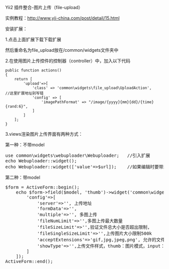 Yii2 插件整合-图片上传（file-upload）

实例教程：http://www.yii-china.com/post/detail/15.html

安装扩展：

1.点击上面扩展下载下载扩展

然后重命名为file_upload放在/common/widgets文件夹中

2.在使用图片上传控件的控制器（controller）中，加入以下代码

    public function actions()
    {
        return [
            'upload'=>[
                'class' => 'common\widgets\file_upload\UploadAction',     //这里扩展地址别写错
                'config' => [
                    'imagePathFormat' => "/image/{yyyy}{mm}{dd}/{time}{rand:6}",
                ]
            ]
        ];
    }
    
3.views渲染图片上传界面有两种方式：

第一种：不带model

<pre>
use common\widgets\webuploader\Webuploader;   //引入扩展
echo Webuploader::widget();
echo Webuploader::widget(['value'=>$url]);    //如果编辑时要带默认图，$url为图片路径
</pre>

第二种：带model

<pre>
$form = ActiveForm::begin(); 
    echo $form->field($model, 'thumb')->widget('common\widgets\webuploader\Webuploader',[
        'config'=>[
            'server'=>'', 上传地址
			'formData'=>'',
			'multiple'=>'', 多图上传
			'fileNumLimit'=>'',多图上传最大数量
			'fileSizeLimit'=>'',验证文件总大小是否超出限制,
			'fileSingleSizeLimit'=>'',上传图片大小限制500k
			'acceptExtensions'=>'gif,jpg,jpeg,png', 允许的文件后缀，不带点，多个用逗号分割,默认为gif,jpg,jpeg,png
			'showType'=>'',上传文件样式，thumb：图片模式，input：文本框模式，为空模式为thumb
        ]
    ]);
ActiveForm::end();
</pre>

